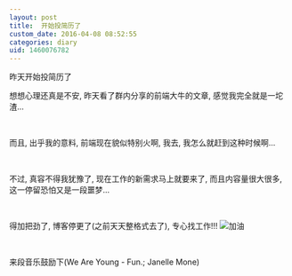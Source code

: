 ```yaml
---
layout: post
title:  开始投简历了
custom_date: 2016-04-08 08:52:55
categories: diary
uid: 1460076782
---
```

昨天开始投简历了

想想心理还真是不安, 昨天看了群内分享的前端大牛的文章, 感觉我完全就是一坨渣...

<br>

而且, 出乎我的意料, 前端现在貌似特别火啊, 我去, 我怎么就赶到这种时候啊...

<br>

不过, 真容不得我犹豫了, 现在工作的新需求马上就要来了, 而且内容量很大很多, 这一停留恐怕又是一段噩梦...

<br>

得加把劲了, 博客停更了(之前天天整格式去了), 专心找工作!!!
![加油](http://ww4.sinaimg.cn/small/6ff2374djw1f2p0po18hmg201g01uq2t.gif)

<br>

来段音乐鼓励下(We Are Young - Fun.; Janelle Mone)

<script type="text/javascript" src="http://www.xiami.com/widget/player-single?uid=0&sid=1771690229&mode=js"></script>